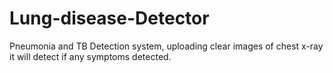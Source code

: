 # Lung-disease-Detector
Pneumonia and TB Detection system, uploading clear images of chest x-ray it will detect if any symptoms detected.
